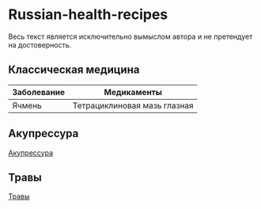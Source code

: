 # Russian-health-recipes

Весь текст является исключительно вымыслом автора и не претендует на достоверность.

## Классическая медицина
| Заболевание | Медикаменты |
|-----|-----|
| Ячмень | Тетрациклиновая мазь глазная | 

## Акупрессура
[Акупрессура](acupressure/main.md)

## Травы

[Травы](herbs/main.md)
